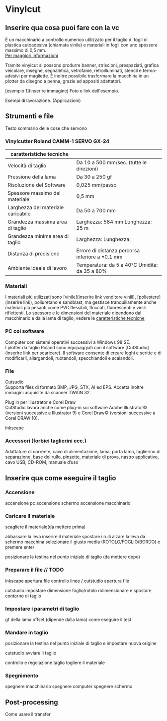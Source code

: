 # Vinylcut

## Inserire qua cosa puoi fare con la vc
È un macchinario a controllo numerico utilizzato per il taglio di fogli di plastica autoadesiva (chiamata vinile) e materiali in fogli con uno spessore massimo di 0,5 mm. \
[Per maggiori informazioni](https://en.wikipedia.org/wiki/Vinyl_cutter)

Tramite vinylcut si possono produrre banner, striscioni, prespaziati, grafica veicolare, insegne, segnaletica, vetrofanie, retroilluminati, stencil e termo-adesivi per magliette. È inoltre possibile trasformare la macchina in un plotter da disegno a penna, grazie ad appositi adattatori. 

[esempio 1](inserire immagine)
Foto e link dell'esempio.

Esempi di lavorazione. (Applicazioni)

## Strumenti e file 
Testo sommario delle cose che servono

### Vinylcutter Roland CAMM-1 SERVO GX-24
|caratteristiche tecniche|  |
|---|---|
| Velocità di taglio | Da 10 a 500 mm/sec. (tutte le direzioni) |
| Pressione della lama | Da 30 a 250 gf |
| Risoluzione del Software | 0,025 mm/passo |
| Spessore massimo del materiale | 0,5 mm |
| Larghezza del materiale caricabile | Da 50 a 700 mm |
| Grandezza massima area di taglio | Larghezza: 584 mm Lunghezza: 25 m |
| Grandezza minima area di taglio | Larghezza:  Lunghezza: |
| Distanza di precisione | Errore di distanza percorsa inferiore a ±0.1 mm |
| Ambiente ideale di lavoro | Temperatura: da 5 a 40°C Umidità: da 35 a 80% |

### Materiali
I materiali più utilizzati sono [vinile](inserire link venditore vinili), [poliestere](inserire link), poliuretano e sandblast, ma gestisce tranquillamente anche materiali più pesanti come PVC flessibili, floccati, fluorescenti e vinili riflettenti.
Lo spessore e le dimensioni del materiale dipendono dal macchinario e dalla lama di taglio, vedere le [caratteristiche tecniche](#vinylcutter-roland-camm-1-servo-gx-24)

### PC coi software
Computer con sistemi operativi successivi a Windows 98 SE.\
I plotter da taglio Roland sono equipaggiati con il software [CutStudio](inserire link per scaricare). Il software consente di creare loghi e scritte e di modificarli, allargandoli, ruotandoli, specchiandoli e scalandoli.

### File 
Cutsudio\
Supporta files di formato BMP, JPG, STX, AI ed EPS. Accetta inoltre immagini acquisite da scanner TWAIN 32. 

Plug in per Illustrator e Corel Draw\
CutStudio lavora anche come plug-in sui software Adobe Illustrator© (versioni successive a Illustrator 9) e Corel Draw© (versioni successive a Corel DRAW 10).

Inkscape


### Accessori (forbici taglierini ecc.)
Adattatore di corrente, cavo di alimentazione, lama, porta lama, taglierino di separazione, base del rullo, pinzette, materiale di prova, nastro applicativo, cavo USB, CD-ROM, manuale d’uso 

## Inserire qua come eseguire il taglio

### Accensione
accensione pc
accensione schermo
accensione macchinario

### Caricare il materiale 
scagliere il materiale(da mettere prima)

abbassare la leva
inserire il materiale
spostare i rulli
alzare la leva
da schermo macchina selezionare il giusto media (ROTOLO/FOGLIO/BORDO) e premere enter

posizionare la testina nel punto iniziale di taglio (da mettere dopo)

### Preparare il file // TODO
inkscape
apertura file
controllo linee
/
cutstudio
apertura file

cutstudio
impostare dimensione foglio/rotolo
ridimensionare e spostare contorno di taglio

### Impostare i parametri di taglio
gf della lama
offset (dipende dalla lama)
come eseguire il test

### Mandare in taglio
posizionare la testina nel punto iniziale di taglio e impostare nuova origine

cutstudio
avviare il taglio

controllo e regolazione taglio
togliere il materiale

### Spegnimento 
spegnere macchinario
spegnere computer
spegnere schermo

## Post-processing
Come usare il transfer
